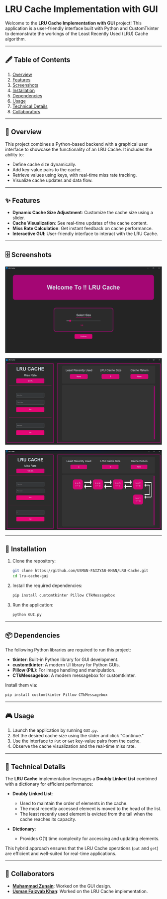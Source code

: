 # LRU Cache Implementation with GUI

Welcome to the **LRU Cache Implementation with GUI** project! This application is a user-friendly interface built with Python and CustomTkinter to demonstrate the workings of the Least Recently Used (LRU) Cache algorithm.

---

## 🖋️ Table of Contents
1. [Overview](#-overview)
2. [Features](#-features)
3. [Screenshots](#-screenshots)
4. [Installation](#-installation)
5. [Dependencies](#-dependencies)
6. [Usage](#-usage)
7. [Technical Details](#-technical-details)
8. [Collaborators](#-collaborators)

---

## 📜 Overview

This project combines a Python-based backend with a graphical user interface to showcase the functionality of an LRU Cache. It includes the ability to:
- Define cache size dynamically.
- Add key-value pairs to the cache.
- Retrieve values using keys, with real-time miss rate tracking.
- Visualize cache updates and data flow.

---

## ✨ Features

- **Dynamic Cache Size Adjustment**: Customize the cache size using a slider.
- **Cache Visualization**: See real-time updates of the cache content.
- **Miss Rate Calculation**: Get instant feedback on cache performance.
- **Interactive GUI**: User-friendly interface to interact with the LRU Cache.
  
---

## 🗄️ Screenshots

![Setting size of LRU cache](./Screenshots/first-screen.png)

![Main Screen](./Screenshots/main-screen.png)

![Main Screen](./Screenshots/cache-filled.png)

---

## 🚀 Installation

1. Clone the repository:
   
   ```bash
   git clone https://github.com/USMAN-FAIZYAB-KHAN/LRU-Cache.git
   cd lru-cache-gui
   ```
3. Install the required dependencies:
   
   ```bash
   pip install customtkinter Pillow CTkMessagebox
   ```
5. Run the application:
   
   ```bash
   python GUI.py
   ```

---

## 📦 Dependencies

The following Python libraries are required to run this project:
- **tkinter**: Built-in Python library for GUI development.
- **customtkinter**: A modern UI library for Python GUIs.
- **Pillow (PIL)**: For image handling and manipulation.
- **CTkMessagebox**: A modern messagebox for customtkinter.

Install them via:
```bash
pip install customtkinter Pillow CTkMessagebox
```

---

## 🎮 Usage

1. Launch the application by running `GUI.py`.
2. Set the desired cache size using the slider and click "Continue."
3. Use the interface to `Put` or `Get` key-value pairs from the cache.
4. Observe the cache visualization and the real-time miss rate.

---

## 🔧 Technical Details

The **LRU Cache** implementation leverages a **Doubly Linked List** combined with a dictionary for efficient performance:

- **Doubly Linked List**:
  - Used to maintain the order of elements in the cache.
  - The most recently accessed element is moved to the head of the list.
  - The least recently used element is evicted from the tail when the cache reaches its capacity.

- **Dictionary**:
  - Provides O(1) time complexity for accessing and updating elements.

This hybrid approach ensures that the LRU Cache operations (`put` and `get`) are efficient and well-suited for real-time applications.

---

## 🩵 Collaborators

- **[Muhammad Zunain](https://github.com/muhammadzunain)**: Worked on the GUI design.
- **[Usman Faizyab Khan](https://github.com/usmanfaizyabkhan)**: Worked on the LRU Cache implementation.




